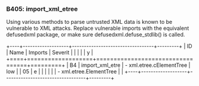 ### B405: import\_xml\_etree

Using various methods to parse untrusted XML data is known to be
vulnerable to XML attacks. Replace vulnerable imports with the
equivalent defusedxml package, or make sure defusedxml.defuse\_stdlib()
is called.

+----+-------------------+----------------------------------+---------+
| ID | Name              | Imports                          | Severit |
|    |                   |                                  | y       |
+====+===================+==================================+=========+
| B4 | import\_xml\_etre | -   xml.etree.cElementTree       | low     |
| 05 | e                 |                                  |         |
|    |                   | -   xml.etree.ElementTree        |         |
+----+-------------------+----------------------------------+---------+
